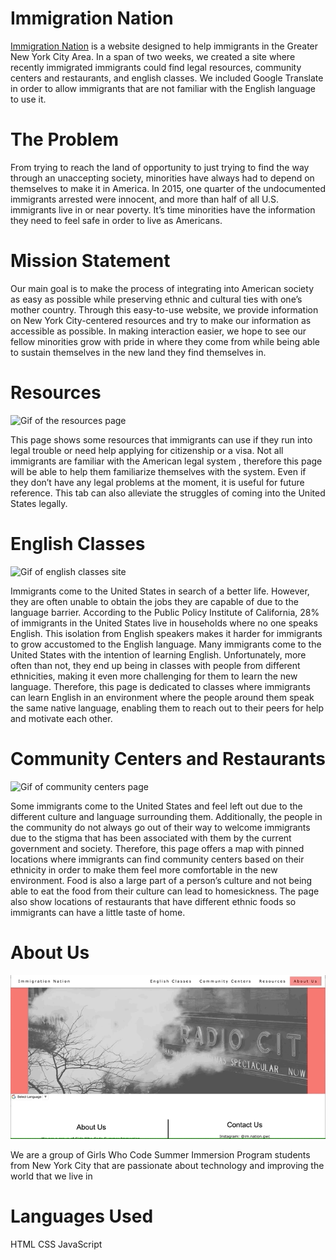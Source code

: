 # Immigration Nation 

<a href="http://www.immigrationnation.website/index.html">Immigration Nation</a> is a website designed to help immigrants in the Greater New York City Area. In a span of two weeks, we created a site where recently immigrated immigrants could find legal resources, community centers and restaurants, and english classes. We included Google Translate in order to allow immigrants that are not familiar with the English language to use it. 

# The Problem

From trying to reach the land of opportunity to just trying to find the way through an unaccepting society, minorities have always had to depend on themselves to make it in America. In 2015, one quarter of the undocumented immigrants arrested were innocent, and more than half of all U.S. immigrants live in or near poverty. It’s time minorities have the information they need to feel safe in order to live as Americans.

# Mission Statement 

Our main goal is to make the process of integrating into American society as easy as possible while preserving ethnic and cultural ties with one’s mother country. Through this easy-to-use website, we provide information on New York City-centered resources and try to make our information as accessible as possible. In making interaction easier, we hope to see our fellow minorities grow with pride in where they come from while being able to sustain themselves in the new land they find themselves in.

# Resources 

![Gif of the resources page](gifs/resources.gif)

This page shows some resources that immigrants can use if they run into legal trouble or need help applying for citizenship or a visa. Not all immigrants are familiar with the American legal system , therefore this page will be able to help them familiarize themselves with the system. Even if they don’t have any legal problems at the moment, it is useful for future reference. This tab can also alleviate the struggles of coming into the United States legally.

# English Classes 
![Gif of english classes site](gifs/english.gif)

Immigrants come to the United States in search of a better life. However, they are often unable to obtain the jobs they are capable of due to the language barrier. According to the Public Policy Institute of California, 28% of immigrants in the United States live in households where no one speaks English. This isolation from English speakers makes it harder for immigrants to grow accustomed to the English language. Many immigrants come to the United States with the intention of learning English. Unfortunately, more often than not, they end up being in classes with people from different ethnicities, making it even more challenging for them to learn the new language. Therefore, this page is dedicated to classes where immigrants can learn English in an environment where the people around them speak the same native language, enabling them to reach out to their peers for help and motivate each other.

# Community Centers and Restaurants 
![Gif of community centers page](gifs/community_centers.gif)

Some immigrants come to the United States and feel left out due to the different culture and language surrounding them. Additionally, the people in the community do not always go out of their way to welcome immigrants due to the stigma that has been associated with them by the current government and society. Therefore, this page offers a map with pinned locations where immigrants can find community centers based on their ethnicity in order to make them feel more comfortable in the new environment. Food is also a large part of a person’s culture and not being able to eat the food from their culture can lead to homesickness. The page also show locations of restaurants that have different ethnic foods so immigrants can have a little taste of home.

# About Us
![Gif of about us page](gifs/about_us.gif)

We are a group of Girls Who Code Summer Immersion Program students from New York City that are passionate about technology and improving the world that we live in

# Languages Used 
HTML
CSS
JavaScript

